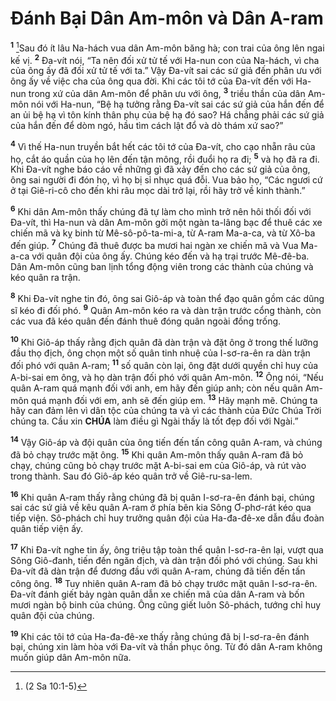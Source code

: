 # Đánh Bại Dân Am-môn và Dân A-ram

<sup><b>1</b></sup> [^1@-62112842-f759-4eab-836c-48cb2ed926ed]Sau đó ít lâu Na-hách vua dân Am-môn băng hà; con trai của ông lên ngai kế vị. <sup><b>2</b></sup> Đa-vít nói, “Ta nên đối xử tử tế với Ha-nun con của Na-hách, vì cha của ông ấy đã đối xử tử tế với ta.” Vậy Đa-vít sai các sứ giả đến phân ưu với ông ấy về việc cha của ông qua đời. Khi các tôi tớ của Đa-vít đến với Ha-nun trong xứ của dân Am-môn để phân ưu với ông, <sup><b>3</b></sup> triều thần của dân Am-môn nói với Ha-nun, “Bệ hạ tưởng rằng Đa-vít sai các sứ giả của hắn đến để an ủi bệ hạ vì tôn kính thân phụ của bệ hạ đó sao? Há chẳng phải các sứ giả của hắn đến để dòm ngó, hầu tìm cách lật đổ và dò thám xứ sao?”

<sup><b>4</b></sup> Vì thế Ha-nun truyền bắt hết các tôi tớ của Đa-vít, cho cạo nhẵn râu của họ, cắt áo quần của họ lên đến tận mông, rồi đuổi họ ra đi; <sup><b>5</b></sup> và họ đã ra đi. Khi Đa-vít nghe báo cáo về những gì đã xảy đến cho các sứ giả của ông, ông sai người đi đón họ, vì họ bị sỉ nhục quá đỗi. Vua bảo họ, “Các ngươi cứ ở tại Giê-ri-cô cho đến khi râu mọc dài trở lại, rồi hãy trở về kinh thành.”

<sup><b>6</b></sup> Khi dân Am-môn thấy chúng đã tự làm cho mình trở nên hôi thối đối với Đa-vít, thì Ha-nun và dân Am-môn gởi một ngàn ta-lâng bạc để thuê các xe chiến mã và kỵ binh từ Mê-sô-pô-ta-mi-a, từ A-ram Ma-a-ca, và từ Xô-ba đến giúp. <sup><b>7</b></sup> Chúng đã thuê được ba mươi hai ngàn xe chiến mã và Vua Ma-a-ca với quân đội của ông ấy. Chúng kéo đến và hạ trại trước Mê-đê-ba. Dân Am-môn cũng ban lịnh tổng động viên trong các thành của chúng và kéo quân ra trận.

<sup><b>8</b></sup> Khi Đa-vít nghe tin đó, ông sai Giô-áp và toàn thể đạo quân gồm các dũng sĩ kéo đi đối phó. <sup><b>9</b></sup> Quân Am-môn kéo ra và dàn trận trước cổng thành, còn các vua đã kéo quân đến đánh thuê đóng quân ngoài đồng trống.

<sup><b>10</b></sup> Khi Giô-áp thấy rằng địch quân đã dàn trận và đặt ông ở trong thế lưỡng đầu thọ địch, ông chọn một số quân tinh nhuệ của I-sơ-ra-ên ra dàn trận đối phó với quân A-ram; <sup><b>11</b></sup> số quân còn lại, ông đặt dưới quyền chỉ huy của A-bi-sai em ông, và họ dàn trận đối phó với quân Am-môn. <sup><b>12</b></sup> Ông nói, “Nếu quân A-ram quá mạnh đối với anh, em hãy đến giúp anh; còn nếu quân Am-môn quá mạnh đối với em, anh sẽ đến giúp em. <sup><b>13</b></sup> Hãy mạnh mẽ. Chúng ta hãy can đảm lên vì dân tộc của chúng ta và vì các thành của Đức Chúa Trời chúng ta. Cầu xin **CHÚA** làm điều gì Ngài thấy là tốt đẹp đối với Ngài.”

<sup><b>14</b></sup> Vậy Giô-áp và đội quân của ông tiến đến tấn công quân A-ram, và chúng đã bỏ chạy trước mặt ông. <sup><b>15</b></sup> Khi quân Am-môn thấy quân A-ram đã bỏ chạy, chúng cũng bỏ chạy trước mặt A-bi-sai em của Giô-áp, và rút vào trong thành. Sau đó Giô-áp kéo quân trở về Giê-ru-sa-lem.

<sup><b>16</b></sup> Khi quân A-ram thấy rằng chúng đã bị quân I-sơ-ra-ên đánh bại, chúng sai các sứ giả về kêu quân A-ram ở phía bên kia Sông Ơ-phơ-rát kéo qua tiếp viện. Sô-phách chỉ huy trưởng quân đội của Ha-đa-đê-xe dẫn đầu đoàn quân tiếp viện ấy.

<sup><b>17</b></sup> Khi Đa-vít nghe tin ấy, ông triệu tập toàn thể quân I-sơ-ra-ên lại, vượt qua Sông Giô-đanh, tiến đến ngăn địch, và dàn trận đối phó với chúng. Sau khi Đa-vít đã dàn trận để đương đầu với quân A-ram, chúng đã tiến đến tấn công ông. <sup><b>18</b></sup> Tuy nhiên quân A-ram đã bỏ chạy trước mặt quân I-sơ-ra-ên. Đa-vít đánh giết bảy ngàn quân dẫn xe chiến mã của dân A-ram và bốn mươi ngàn bộ binh của chúng. Ông cũng giết luôn Sô-phách, tướng chỉ huy quân đội của chúng.

<sup><b>19</b></sup> Khi các tôi tớ của Ha-đa-đê-xe thấy rằng chúng đã bị I-sơ-ra-ên đánh bại, chúng xin làm hòa với Đa-vít và thần phục ông. Từ đó dân A-ram không muốn giúp dân Am-môn nữa.

[^1@-62112842-f759-4eab-836c-48cb2ed926ed]: (2 Sa 10:1-5)
